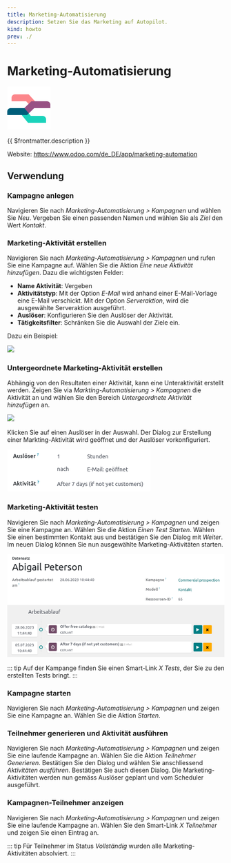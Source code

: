 ```yaml
---
title: Marketing-Automatisierung
description: Setzen Sie das Marketing auf Autopilot.
kind: howto
prev: ./
---
```

# Marketing-Automatisierung
![icons_odoo_marketing_automation](attachments/icons_odoo_marketing_automation.png)

{{ $frontmatter.description }}

Website: <https://www.odoo.com/de_DE/app/marketing-automation>

## Verwendung

### Kampagne anlegen

Navigieren Sie nach *Marketing-Automatisierung > Kampagnen* und wählen Sie *Neu*. Vergeben Sie einen passenden Namen und wählen Sie als *Ziel* den Wert *Kontakt*. 

### Marketing-Aktivität erstellen

Navigieren Sie nach *Marketing-Automatisierung > Kampagnen* und rufen Sie eine Kampagne auf. Wählen Sie die Aktion *Eine neue Aktivität hinzufügen*. Dazu die wichtigsten Felder:

* **Name Aktivität**: Vergeben
* **Aktivitätstyp**: Mit der Option *E-Mail* wird anhand einer E-Mail-Vorlage eine E-Mail verschickt. Mit der Option *Serveraktion*, wird die ausgewählte Serveraktion ausgeführt. 
* **Auslöser**: Konfigurieren Sie den Auslöser der Aktivität. 
* **Tätigkeitsfilter**: Schränken Sie die Auswahl der Ziele ein. 

Dazu ein Beispiel:

![](attachments/Marketing-Automation%20Aktivität.png)

### Untergeordnete Marketing-Aktivität erstellen

Abhängig von den Resultaten einer Aktivität, kann eine Unteraktivität erstellt werden. Zeigen Sie via *Markting-Automatisierung > Kampagnen* die Aktivität an und wählen Sie den Bereich *Untergeordnete Aktivität hinzufügen* an.

![](attachments/Marketing-Automation%20Untergeordnete%20Aktivitäten.png)

Klicken Sie auf einen Auslöser in der Auswahl. Der Dialog zur Erstellung einer Markting-Aktivität wird geöffnet und der Auslöser vorkonfiguriert.

![](attachments/Marketing-Automation%20Auslöser%20E-Mail%20Geöffnet.png)

### Marketing-Aktivität testen

Navigieren Sie nach *Marketing-Automatisierung > Kampagnen* und zeigen Sie eine Kampagne an. Wählen Sie die Aktion *Einen Test Starten*. Wählen Sie einen bestimmten Kontakt aus und bestätigen Sie den Dialog mit *Weiter*. Im neuen Dialog können Sie nun ausgewählte Marketing-Aktivitäten starten.

![](attachments/Marketing-Automation.png)

::: tip
Auf der Kampange finden Sie einen Smart-Link *X Tests*, der Sie zu den erstellten Tests bringt.
:::

### Kampagne starten

Navigieren Sie nach *Marketing-Automatisierung > Kampagnen* und zeigen Sie eine Kampagne an. Wählen Sie die Aktion *Starten*.

### Teilnehmer generieren und Aktivität ausführen

Navigieren Sie nach *Marketing-Automatisierung > Kampagnen* und zeigen Sie eine laufende Kampagne an. Wählen Sie die Aktion *Teilnehmer Generieren*. Bestätigen Sie den Dialog und wählen Sie anschliessend *Aktivitäten ausführen*. Bestätigen Sie auch diesen Dialog. Die Marketing-Aktivitäten werden nun gemäss Auslöser geplant und vom Scheduler ausgeführt.

### Kampagnen-Teilnehmer anzeigen

Navigieren Sie nach *Marketing-Automatisierung > Kampagnen* und zeigen Sie eine laufende Kampagne an. Wählen Sie den Smart-Link *X Teilnehmer* und zeigen Sie einen Eintrag an.

::: tip
Für Teilnehmer im Status *Vollständig* wurden alle Marketing-Aktivitäten absolviert. 
:::